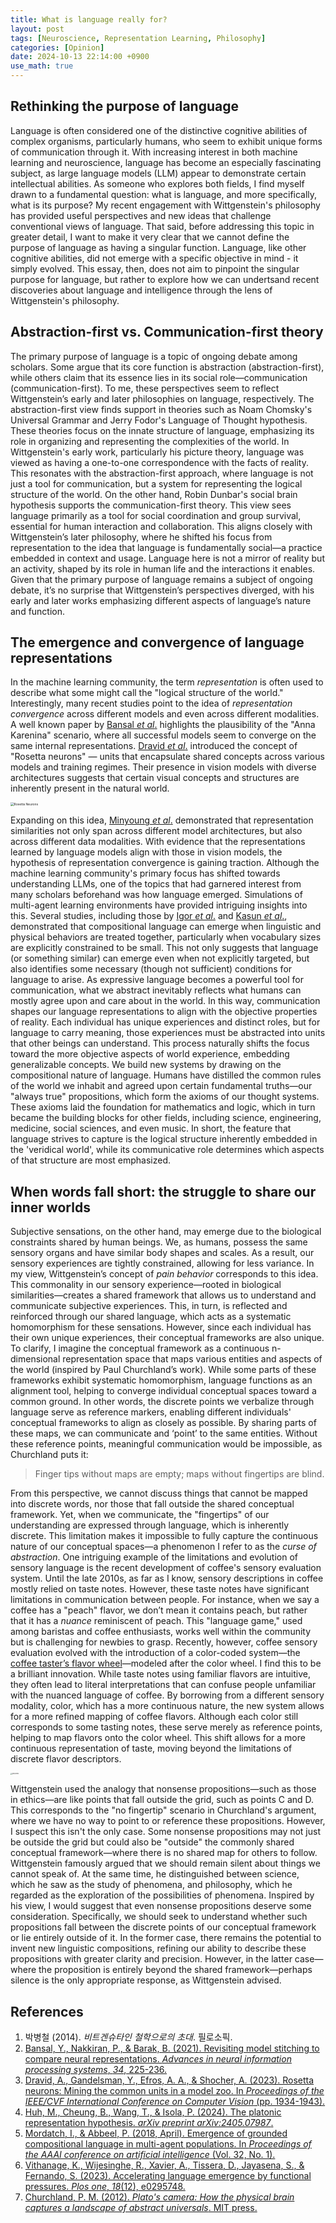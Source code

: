 ```yaml
---
title: What is language really for?
layout: post
tags: [Neuroscience, Representation Learning, Philosophy]
categories: [Opinion]
date: 2024-10-13 22:14:00 +0900
use_math: true
---
```


## Rethinking the purpose of language
Language is often considered one of the distinctive cognitive abilities of complex organisms, particularly humans, who seem to exhibit unique forms of communication through it. With increasing interest in both machine learning and neuroscience, language has become an especially fascinating subject, as large language models (LLM) appear to demonstrate certain intellectual abilities. As someone who explores both fields, I find myself drawn to a fundamental question: what is language, and more specifically, what is its purpose? My recent engagement with Wittgenstein's philosophy has provided useful perspectives and new ideas that challenge conventional views of language.
That said, before addressing this topic in greater detail, I want to make it very clear that we cannot define the purpose of language as having a singular function. Language, like other cognitive abilities, did not emerge with a specific objective in mind - it simply evolved. This essay, then, does not aim to pinpoint the singular purpose for language, but rather to explore how we can undertsand recent discoveries about language and intelligence through the lens of Wittgenstein's philosophy.

## Abstraction-first vs. Communication-first theory
The primary purpose of language is a topic of ongoing debate among scholars. Some argue that its core function is abstraction (abstraction-first), while others claim that its essence lies in its social role—communication (communication-first). To me, these perspectives seem to reflect Wittgenstein’s early and later philosophies on language, respectively.
The abstraction-first view finds support in theories such as Noam Chomsky's Universal Grammar and Jerry Fodor's Language of Thought hypothesis. These theories focus on the innate structure of language, emphasizing its role in organizing and representing the complexities of the world. In Wittgenstein's early work, particularly his picture theory, language was viewed as having a one-to-one correspondence with the facts of reality. This resonates with the abstraction-first approach, where language is not just a tool for communication, but a system for representing the logical structure of the world.
On the other hand, Robin Dunbar's social brain hypothesis supports the communication-first theory. This view sees language primarily as a tool for social coordination and group survival, essential for human interaction and collaboration. This aligns closely with Wittgenstein’s later philosophy, where he shifted his focus from representation to the idea that language is fundamentally social—a practice embedded in context and usage. Language here is not a mirror of reality but an activity, shaped by its role in human life and the interactions it enables.
Given that the primary purpose of language remains a subject of ongoing debate, it’s no surprise that Wittgenstein’s perspectives diverged, with his early and later works emphasizing different aspects of language’s nature and function.

## The emergence and convergence of language representations
In the machine learning community, the term _representation_ is often used to describe what some might call the "logical structure of the world." Interestingly, many recent studies point to the idea of _representation convergence_ across different models and even across different modalities. A well known paper by [Bansal _et al_.](https://proceedings.neurips.cc/paper/2021/hash/01ded4259d101feb739b06c399e9cd9c-Abstract.html) highlights the plausibility of the "Anna Karenina" scenario, where all successful models seem to converge on the same internal representations. [Dravid _et al_.](https://arxiv.org/pdf/2306.09346) introduced the concept of "Rosetta neurons" — units that encapsulate shared concepts across various models and training regimes. Their presence in vision models with diverse architectures suggests that certain visual concepts and structures are inherently present in the natural world. 

<img src="https://github.com/user-attachments/assets/996f7fa8-5dd2-4336-9fed-d2d006c0b800" alt="Rosetta Neurons" style="zoom:35%;" />

Expanding on this idea, [Minyoung _et al_.](https://arxiv.org/pdf/2405.07987) demonstrated that representation similarities not only span across different model architectures, but also across different data modalities. With evidence that the representations learned by language models align with those in vision models, the hypothesis of representation convergence is gaining traction.
Although the machine learning community's primary focus has shifted towards understanding LLMs, one of the topics that had garnered interest from many scholars beforehand was how language emerged. Simulations of multi-agent learning environments have provided intriguing insights into this. Several studies, including those by [Igor _et al_.](https://cdn.aaai.org/ojs/11492/11492-13-15020-1-2-20201228.pdf) and [Kasun _et al_.](https://journals.plos.org/plosone/article?id=10.1371/journal.pone.0295748), demonstrated that compositional language can emerge when linguistic and physical behaviors are treated together, particularly when vocabulary sizes are explicitly constrained to be small. This not only suggests that language (or something similar) can emerge even when not explicitly targeted, but also identifies some necessary (though not sufficient) conditions for language to arise.
As expressive language becomes a powerful tool for communication, what we abstract inevitably reflects what humans can mostly agree upon and care about in the world. In this way, communication shapes our language representations to align with the objective properties of reality. Each individual has unique experiences and distinct roles, but for language to carry meaning, those experiences must be abstracted into units that other beings can understand. This process naturally shifts the focus toward the more objective aspects of world experience, embedding generalizable concepts.
We build new systems by drawing on the compositional nature of language. Humans have distilled the common rules of the world we inhabit and agreed upon certain fundamental truths—our "always true" propositions, which form the axioms of our thought systems. These axioms laid the foundation for mathematics and logic, which in turn became the building blocks for other fields, including science, engineering, medicine, social sciences, and even music.
In short, the feature that language strives to capture is the logical structure inherently embedded in the 'veridical world', while its communicative role determines which aspects of that structure are most emphasized.

## When words fall short: the struggle to share our inner worlds
Subjective sensations, on the other hand, may emerge due to the biological constraints shared by human beings. We, as humans, possess the same sensory organs and have similar body shapes and scales. As a result, our sensory experiences are tightly constrained, allowing for less variance. In my view, Wittgenstein’s concept of _pain behavior_ corresponds to this idea. This commonality in our sensory experience—rooted in biological similarities—creates a shared framework that allows us to understand and communicate subjective experiences. This, in turn, is reflected and reinforced through our shared language, which acts as a systematic homomorphism for these sensations.
However, since each individual has their own unique experiences, their conceptual frameworks are also unique. To clarify, I imagine the conceptual framework as a continuous n-dimensional representation space that maps various entities and aspects of the world (inspired by Paul Churchland’s work). While some parts of these frameworks exhibit systematic homomorphism, language functions as an alignment tool, helping to converge individual conceptual spaces toward a common ground. In other words, the discrete points we verbalize through language serve as reference markers, enabling different individuals' conceptual frameworks to align as closely as possible. By sharing parts of these maps, we can communicate and ‘point’ to the same entities. Without these reference points, meaningful communication would be impossible, as Churchland puts it:

> Finger tips without maps are empty; maps without fingertips are blind.

From this perspective, we cannot discuss things that cannot be mapped into discrete words, nor those that fall outside the shared conceptual framework. Yet, when we communicate, the "fingertips" of our understanding are expressed through language, which is inherently discrete. This limitation makes it impossible to fully capture the continuous nature of our conceptual spaces—a phenomenon I refer to as the _curse of abstraction_.
One intriguing example of the limitations and evolution of sensory language is the recent development of coffee's sensory evaluation system. Until the late 2010s, as far as I know, sensory descriptions in coffee mostly relied on taste notes. However, these taste notes have significant limitations in communication between people. For instance, when we say a coffee has a "peach" flavor, we don’t mean it contains peach, but rather that it has a _nuance_ reminiscent of peach. This "language game," used among baristas and coffee enthusiasts, works well within the community but is challenging for newbies to grasp.
Recently, however, coffee sensory evaluation evolved with the introduction of a color-coded system—the [coffee taster’s flavor wheel](https://worldcoffeeresearch.org/es/resources/sensory-lexicon)—modeled after the color wheel. I find this to be a brilliant innovation. While taste notes using familiar flavors are intuitive, they often lead to literal interpretations that can confuse people unfamiliar with the nuanced language of coffee. By borrowing from a different sensory modality, color, which has a more continuous nature, the new system allows for a more refined mapping of coffee flavors. Although each color still corresponds to some tasting notes, these serve merely as reference points, helping to map flavors onto the color wheel. This shift allows for a more continuous representation of taste, moving beyond the limitations of discrete flavor descriptors.

<img src="https://github.com/user-attachments/assets/fd6912bc-9528-4752-8017-20831e0fa1ae" alt="grid points" style="zoom:15%;" />

Wittgenstein used the analogy that nonsense propositions—such as those in ethics—are like points that fall outside the grid, such as points C and D. This corresponds to the "no fingertip" scenario in Churchland's argument, where we have no way to point to or reference these propositions. However, I suspect this isn't the only case. Some nonsense propositions may not just be outside the grid but could also be "outside" the commonly shared conceptual framework—where there is no shared map for others to follow. 
Wittgenstein famously argued that we should remain silent about things we cannot speak of. At the same time, he distinguished between science, which he saw as the study of phenomena, and philosophy, which he regarded as the exploration of the possibilities of phenomena. Inspired by his view, I would suggest that even nonsense propositions deserve some consideration. Specifically, we should seek to understand whether such propositions fall between the discrete points of our conceptual framework or lie entirely outside of it. In the former case, there remains the potential to invent new linguistic compositions, refining our ability to describe these propositions with greater clarity and precision. However, in the latter case—where the proposition is entirely beyond the shared framework—perhaps silence is the only appropriate response, as Wittgenstein advised.

## References

1. 박병철 (2014). *비트겐슈타인 철학으로의 초대*. 필로소픽.
1. [Bansal, Y., Nakkiran, P., & Barak, B. (2021). Revisiting model stitching to compare neural representations. *Advances in neural information processing systems*, *34*, 225-236.](https://proceedings.neurips.cc/paper/2021/hash/01ded4259d101feb739b06c399e9cd9c-Abstract.html)
1. [Dravid, A., Gandelsman, Y., Efros, A. A., & Shocher, A. (2023). Rosetta neurons: Mining the common units in a model zoo. In *Proceedings of the IEEE/CVF International Conference on Computer Vision* (pp. 1934-1943).](https://openaccess.thecvf.com/content/ICCV2023/html/Dravid_Rosetta_Neurons_Mining_the_Common_Units_in_a_Model_Zoo_ICCV_2023_paper.html)
1. [Huh, M., Cheung, B., Wang, T., & Isola, P. (2024). The platonic representation hypothesis. *arXiv preprint arXiv:2405.07987*.](https://arxiv.org/abs/2405.07987)
1. [Mordatch, I., & Abbeel, P. (2018, April). Emergence of grounded compositional language in multi-agent populations. In *Proceedings of the AAAI conference on artificial intelligence* (Vol. 32, No. 1).](https://ojs.aaai.org/index.php/AAAI/article/view/11492)
1. [Vithanage, K., Wijesinghe, R., Xavier, A., Tissera, D., Jayasena, S., & Fernando, S. (2023). Accelerating  language emergence by functional pressures. *Plos one*, *18*(12), e0295748.](https://journals.plos.org/plosone/article?id=10.1371/journal.pone.0295748)
1. [Churchland, P. M. (2012). *Plato's camera: How the physical brain captures a landscape of abstract universals*. MIT press.](https://mitpress.mit.edu/9780262525183/platos-camera/)

